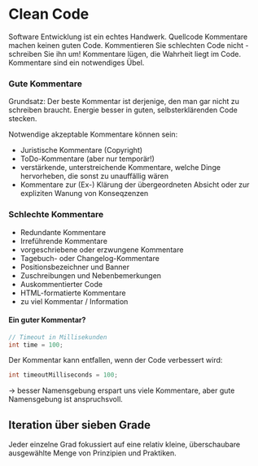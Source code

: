 # Clean Code



Software Entwicklung ist ein echtes Handwerk. Quellcode Kommentare machen keinen guten Code. Kommentieren Sie schlechten Code nicht - schreiben Sie ihn um! Kommentare lügen, die Wahrheit liegt im Code. Kommentare sind ein notwendiges Übel.&#x20;

### Gute Kommentare

Grundsatz: Der beste Kommentar ist derjenige, den man gar nicht zu schreiben braucht. Energie besser in guten, selbsterklärenden Code stecken.&#x20;

Notwendige akzeptable Kommentare können sein:&#x20;

* Juristische Kommentare (Copyright)
* ToDo-Kommentare (aber nur temporär!)
* verstärkende, unterstreichende Kommentare, welche Dinge hervorheben, die sonst zu unauffällig wären
* Kommentare zur (Ex-) Klärung der übergeordneten Absicht oder zur expliziten Wanung von Konseqzenzen

### Schlechte Kommentare&#x20;

* Redundante Kommentare
* Irreführende Kommentare
* vorgeschriebene oder erzwungene Kommentare
* Tagebuch- oder Changelog-Kommentare
* Positionsbezeichner und Banner
* Zuschreibungen und Nebenbemerkungen
* Auskommentierter Code
* HTML-formatierte Kommentare
* zu viel Kommentar / Information

#### Ein guter Kommentar?

```java
// Timeout in Millisekunden
int time = 100; 
```

Der Kommentar kann entfallen, wenn der Code verbessert wird:

```java
int timeoutMilliseconds = 100;
```

\-> besser Namensgebung erspart uns viele Kommentare, aber gute Namensgebung ist anspruchsvoll.&#x20;

## Iteration über sieben Grade

Jeder einzelne Grad fokussiert auf eine relativ kleine, überschaubare ausgewählte Menge von Prinzipien und Praktiken.&#x20;
